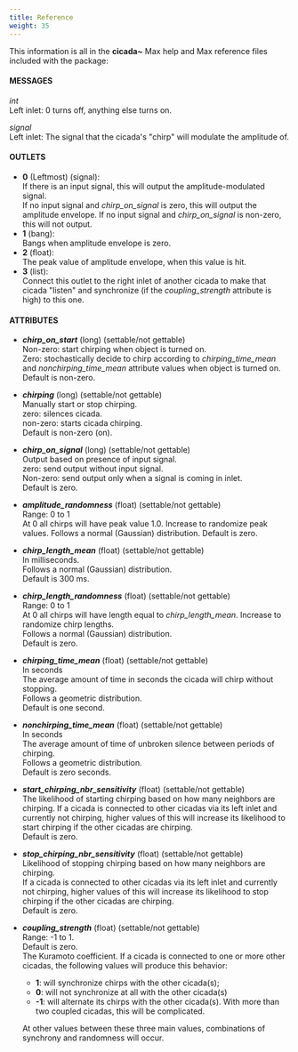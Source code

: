 ```yaml
---
title: Reference
weight: 35
---
```


This information is all in the **cicada~** Max help and Max reference files included with the package:

#### MESSAGES  
_int_  
Left inlet: 0 turns off, anything else turns on.

_signal_  
Left inlet: The signal that the cicada's "chirp" will modulate the amplitude of.

#### OUTLETS
+ **0** (Leftmost) (signal):  
If there is an input signal, this will output the amplitude-modulated signal.  
If no input signal and _chirp_on_signal_ is zero, this will output the amplitude envelope.
If no input signal and _chirp_on_signal_ is non-zero, this will not output.
+ **1** (bang):  
Bangs when amplitude envelope is zero.
+ **2** (float):    
The peak value of amplitude envelope, when this value is hit.
+ **3** (list):  
Connect this outlet to the right inlet of another cicada to make that cicada "listen" and synchronize (if the _coupling_strength_ attribute is high) to this one.

#### ATTRIBUTES
+ **_chirp_on_start_** (long) (settable/not gettable)    
Non-zero: start chirping when object is turned on.  
Zero: stochastically decide to chirp according to _chirping_time_mean_ and _nonchirping_time_mean_ attribute values when object is turned on.  
Default is non-zero.
​
+ **_chirping_** (long) (settable/not gettable)  
Manually start or stop chirping.  
zero: silences cicada.  
non-zero: starts cicada chirping.  
Default is non-zero (on).  

+ **_chirp_on_signal_** (long) (settable/not gettable)  
Output based on presence of input signal.  
zero: send output without input signal.  
Non-zero: send output only when a signal is coming in inlet.  
Default is zero.  

+ **_amplitude_randomness_** (float) (settable/not gettable)  
Range: 0 to 1  
At 0 all chirps will have peak value 1.0. Increase to randomize peak values. Follows a normal (Gaussian) distribution. Default is zero.  

+ **_chirp_length_mean_** (float) (settable/not gettable)  
In milliseconds.  
Follows a normal (Gaussian) distribution.  
Default is 300 ms.  

+ **_chirp_length_randomness_** (float) (settable/not gettable)  
Range: 0 to 1  
At 0 all chirps will have length equal to _chirp_length_mean_. Increase to randomize chirp lengths.  
Follows a normal (Gaussian) distribution.  
Default is zero.

+ **_chirping_time_mean_** (float) (settable/not gettable)  
In seconds  
The average amount of time in seconds the cicada will chirp without stopping.  
Follows a geometric distribution.  
Default is one second.  

+ **_nonchirping_time_mean_** (float) (settable/not gettable)  
In seconds  
The average amount of time of unbroken silence between periods of chirping.  
Follows a geometric distribution.  
Default is zero seconds.  

+ **_start_chirping_nbr_sensitivity_** (float) (settable/not gettable)  
The likelihood of starting chirping based on how many neighbors are chirping. 
If a cicada is connected to other cicadas via its left inlet and currently not chirping, higher values of this will increase its likelihood to start chirping if the other cicadas are chirping.  
Default is zero.

+ **_stop_chirping_nbr_sensitivity_** (float) (settable/not gettable)  
Likelihood of stopping chirping based on how many neighbors are chirping.  
If a cicada is connected to other cicadas via its left inlet and currently not chirping, higher values of this will increase its likelihood to stop chirping if the other cicadas are chirping.  
Default is zero.  

+ **_coupling_strength_** (float) (settable/not gettable)  
Range: -1 to 1.  
Default is zero.  
The Kuramoto coefficient. If a cicada is connected to one or more other cicadas, the following values will produce this behavior:  
  + **1**: will synchronize chirps with the other cicada(s);
  + **0**: will not synchronize at all with the other cicada(s)
  + **-1**: will alternate its chirps with the other cicada(s). With more than two coupled cicadas, this will be complicated.    
  
  At other values between these three main values, combinations of synchrony and randomness will occur.

	